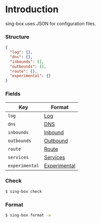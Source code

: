 # Introduction

sing-box uses JSON for configuration files.

### Structure

```json
{
  "log": {},
  "dns": {},
  "inbounds": [],
  "outbounds": [],
  "route": {},
  "experimental": {}
}
```

### Fields

| Key            | Format                         |
|----------------|--------------------------------|
| `log`          | [Log](./log)                   |
| `dns`          | [DNS](./dns)                   |
| `inbounds`     | [Inbound](./inbound)           |
| `outbounds`    | [Outbound](./outbound)         |
| `route`        | [Route](./route)               |
| `services`     | [Services](./services)         |
| `experimental` | [Experimental](./experimental) |

### Check

```bash
$ sing-box check
```

### Format

```bash
$ sing-box format -w
```